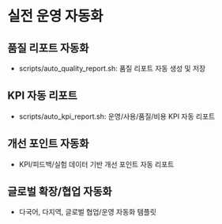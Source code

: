 # 실전 운영 자동화

## 품질 리포트 자동화
- scripts/auto_quality_report.sh: 품질 리포트 자동 생성 및 저장

## KPI 자동 리포트
- scripts/auto_kpi_report.sh: 운영/사용/품질/비용 KPI 자동 리포트

## 개선 포인트 자동화
- KPI/피드백/실험 데이터 기반 개선 포인트 자동 리포트

## 글로벌 확장/협업 자동화
- 다국어, 다지역, 글로벌 협업/운영 자동화 템플릿 